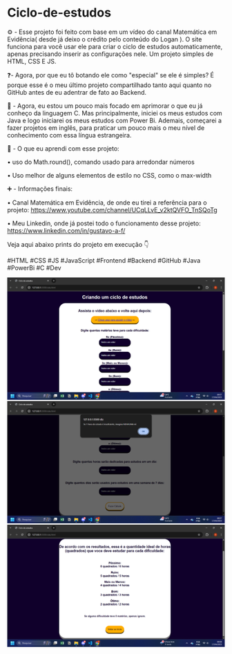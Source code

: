 # Ciclo-de-estudos

⚙️ - Esse projeto foi feito com base em um vídeo do canal Matemática em Evidência( desde já deixo o crédito pelo conteúdo do Logan ). O site funciona para você usar ele para criar o ciclo de estudos automaticamente, apenas precisando inserir as configurações nele. Um projeto simples de HTML, CSS E JS.



❓- Agora, por que eu tô botando ele como "especial" se ele é simples? É porque esse é o meu último projeto compartilhado tanto aqui quanto no GitHub antes de eu adentrar de fato ao Backend.



💬 - Agora, eu estou um pouco mais focado em aprimorar o que eu já conheço da linguagem C. Mas principalmente, iniciei os meus estudos com Java e logo iniciarei os meus estudos com Power Bi. Ademais, começarei a fazer projetos em inglês, para praticar um pouco mais o meu nível de conhecimento com essa língua estrangeira.



📒 - O que eu aprendi com esse projeto:

• uso do Math.round(), comando usado para arredondar números

• Uso melhor de alguns elementos de estilo no CSS, como o max-width



➕ - Informações finais:

• Canal Matemática em Evidência, de onde eu tirei a referência para o projeto: https://www.youtube.com/channel/UCqLLvE_v2ktQVFO_TnSQoTg

• Meu Linkedin, onde já postei todo o funcionamento desse projeto: https://www.linkedin.com/in/gustavo-a-f/

Veja aqui abaixo prints do projeto em execução 👇

#HTML #CSS #JS #JavaScript #Frontend #Backend #GitHub #Java #PowerBi #C #Dev

![alt text](image.png)
![alt text](image-1.png)
![alt text](image-2.png)